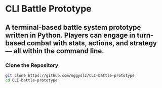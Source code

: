 # CLI Battle Prototype

A terminal-based battle system prototype written in Python. Players can engage in turn-based combat with stats, actions, and strategy — all within the command line.
---
### Clone the Repository
```bash
git clone https://github.com/mggyslz/CLI-battle-prototype
cd CLI-battle-prototype

